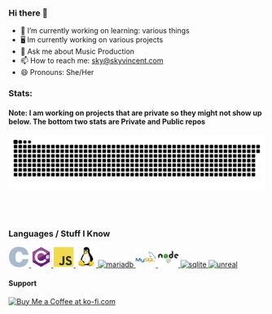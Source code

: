 ### Hi there 👋

- 🔭 I’m currently working on learning: various things
- 🖥 Im currently working on various projects
- 💬 Ask me about Music Production
- 📫 How to reach me: sky@skyvincent.com
- 😄 Pronouns: She/Her

### Stats:
#### Note: I am working on projects that are private so they might not show up below. The bottom two stats are Private and Public repos

<!-- Snake -->
<picture>
  <source media="(prefers-color-scheme: dark)" srcset="https://raw.githubusercontent.com/Skylarplayz348/Skylarplayz348/snake/github-contribution-grid-snake-dark.svg">
  <img alt="" src="https://raw.githubusercontent.com/Skylarplayz348/Skylarplayz348/snake/github-contribution-grid-snake.svg" >
</picture>

<!-- Github Stats -->
<picture>
  <source media="(prefers-color-scheme: dark)" srcset="https://github-readme.skyvincent.com/api?username=SkylarPlayz348&show_icons=true&theme=omni&include_all_commits=true">
  <img alt="" src="https://github-readme.skyvincent.com/api?username=SkylarPlayz348&show_icons=true&theme=jolly&include_all_commits=true" >
</picture>
<p></p>
<!-- Top Langs -->
<picture>
  <source media="(prefers-color-scheme: dark)" srcset="https://github-readme.skyvincent.com/api/top-langs/?username=skylarplayz348&layout=compact&theme=omni&langs_count=10&count_private=true">
  <img alt="" src="https://github-readme.skyvincent.com/api/top-langs/?username=skylarplayz348&layout=compact&theme=jolly&langs_count=10&count_private=true" >
</picture>

### Languages / Stuff I Know

<p align="left"> <a href="https://www.cprogramming.com/" target="_blank" rel="noreferrer"> <img src="https://raw.githubusercontent.com/devicons/devicon/master/icons/c/c-original.svg" alt="c" width="40" height="40"/> </a> <a href="https://www.w3schools.com/cs/" target="_blank" rel="noreferrer"> <img src="https://raw.githubusercontent.com/devicons/devicon/master/icons/csharp/csharp-original.svg" alt="csharp" width="40" height="40"/> </a> <a href="https://developer.mozilla.org/en-US/docs/Web/JavaScript" target="_blank" rel="noreferrer"> <img src="https://raw.githubusercontent.com/devicons/devicon/master/icons/javascript/javascript-original.svg" alt="javascript" width="40" height="40"/> </a> <a href="https://www.linux.org/" target="_blank" rel="noreferrer"> <img src="https://raw.githubusercontent.com/devicons/devicon/master/icons/linux/linux-original.svg" alt="linux" width="40" height="40"/> </a> <a href="https://mariadb.org/" target="_blank" rel="noreferrer"> <img src="https://www.vectorlogo.zone/logos/mariadb/mariadb-icon.svg" alt="mariadb" width="40" height="40"/> </a> <a href="https://www.mysql.com/" target="_blank" rel="noreferrer"> <img src="https://raw.githubusercontent.com/devicons/devicon/master/icons/mysql/mysql-original-wordmark.svg" alt="mysql" width="40" height="40"/> </a> <a href="https://nodejs.org" target="_blank" rel="noreferrer"> <img src="https://raw.githubusercontent.com/devicons/devicon/master/icons/nodejs/nodejs-original-wordmark.svg" alt="nodejs" width="40" height="40"/> </a> <a href="https://www.sqlite.org/" target="_blank" rel="noreferrer"> <img src="https://www.vectorlogo.zone/logos/sqlite/sqlite-icon.svg" alt="sqlite" width="40" height="40"/> </a> <a href="https://unrealengine.com/" target="_blank" rel="noreferrer"> <img src="https://raw.githubusercontent.com/kenangundogan/fontisto/036b7eca71aab1bef8e6a0518f7329f13ed62f6b/icons/svg/brand/unreal-engine.svg" alt="unreal" width="40" height="40"/> </a> </p>

#### Support
<a href='https://ko-fi.com/R6R5BI0SC' target='_blank'><img height='36' style='border:0px;height:36px;' src='https://storage.ko-fi.com/cdn/kofi2.png?v=3' border='0' alt='Buy Me a Coffee at ko-fi.com' /></a>
